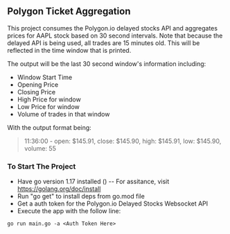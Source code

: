 ## Polygon Ticket Aggregation

This project consumes the Polygon.io delayed stocks API and aggregates prices for AAPL stock based on 30 second intervals. 
Note that because the delayed API is being used, all trades are 15 minutes old. This will be reflected in the time window that is printed. 

The output will be the last 30 second window's information including:
- Window Start Time
- Opening Price
- Closing Price
- High Price for window
- Low Price for window
- Volume of trades in that window

With the output format being:
> 11:36:00 - open: $145.91, close: $145.90, high: $145.91, low: $145.90, volume: 55


### To Start The Project
- Have go version 1.17 installed ()
-- For assitance, visit https://golang.org/doc/install
- Run "go get" to install deps from go.mod file
- Get a auth token for the Polygon.io Delayed Stocks Websocket API
- Execute the app with the follow line:
```
go run main.go -a <Auth Token Here>
```